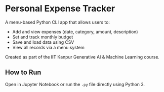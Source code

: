# Personal Expense Tracker

A menu-based Python CLI app that allows users to:

- Add and view expenses (date, category, amount, description)
- Set and track monthly budget
- Save and load data using CSV
- View all records via a menu system

Created as part of the IIT Kanpur Generative AI & Machine Learning course.

## How to Run

Open in Jupyter Notebook or run the `.py` file directly using Python 3.

